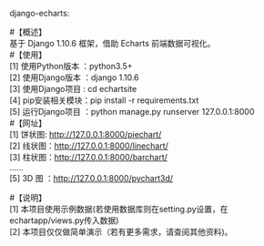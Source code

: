 django-echarts:


#【概述】</br>
         基于 Django 1.10.6 框架，借助 Echarts 前端数据可视化。 </br>
#【使用】</br>
         [1] 使用Python版本 ：python3.5+ </br>
         [2] 使用Django版本 ：django 1.10.6 </br>
         [3] 使用Django项目 : cd echartsite </br>
         [4] pip安装相关模块：pip install -r requirements.txt </br>
         [5] 运行Django项目 ：python manage.py runserver 127.0.0.1:8000 </br>
#【网址】</br>
         [1] 饼状图: http://127.0.0.1:8000/piechart/ </br>
         [2] 线状图：http://127.0.0.1:8000/linechart/ </br>
         [3] 柱状图：http://127.0.0.1:8000/barchart/ </br>
         ...... </br>
         [5] 3D 图 ：http://127.0.0.1:8000/pychart3d/ </br>

#【说明】</br>
         [1] 本项目使用示例数据(若使用数据库则在setting.py设置，在echartapp/views.py传入数据) </br>
         [2] 本项目仅仅做简单演示（若有更多需求，请查阅其他资料)。</br>

